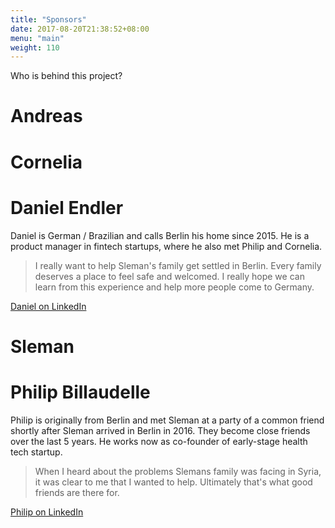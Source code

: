 ```yaml
---
title: "Sponsors"
date: 2017-08-20T21:38:52+08:00
menu: "main"
weight: 110
---
```


Who is behind this project?

# Andreas

# Cornelia

# Daniel Endler
Daniel is German / Brazilian and calls Berlin his home since 2015. He is a product manager in fintech startups, where he also met Philip and Cornelia.

> I really want to help Sleman's family get settled in Berlin. Every family deserves a place to feel safe and welcomed. I really hope we can learn from this experience and help more people come to Germany.

[Daniel on LinkedIn](https://www.linkedin.com/in/endler/)

# Sleman

# Philip Billaudelle
Philip is originally from Berlin and met Sleman at a party of a common friend shortly after Sleman arrived in Berlin in 2016. They become close friends over the last 5 years. He works now as co-founder of early-stage health tech startup. 

> When I heard about the problems Slemans family was facing in Syria, it was clear to me that I wanted to help. Ultimately that's what good friends are there for. 

[Philip on LinkedIn](https://www.linkedin.com/in/philip-billaudelle-8192bab7/)
